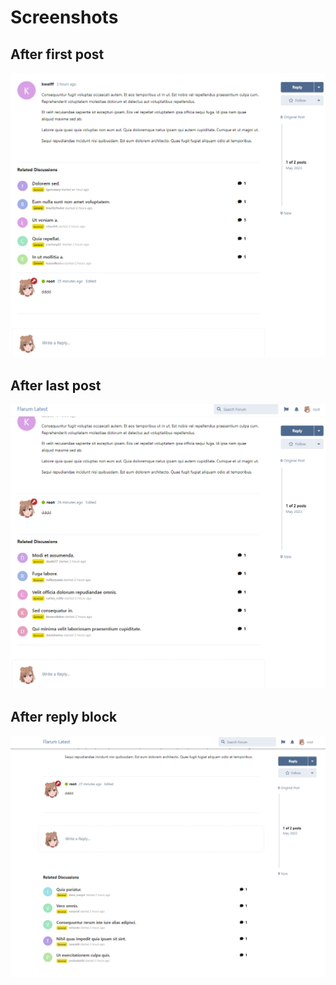 # Screenshots

## After first post

![after first post](ss_1.png)

## After last post

![after last post](ss_2.png)

## After reply block

![after reply block](ss_3.png)
